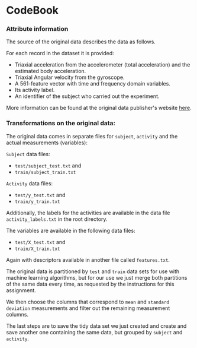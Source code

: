 CodeBook
========

### Attribute information

The source of the original data describes the data as follows.

For each record in the dataset it is provided: 
- Triaxial acceleration from the accelerometer (total acceleration) and the estimated body acceleration. 
- Triaxial Angular velocity from the gyroscope. 
- A 561-feature vector with time and frequency domain variables. 
- Its activity label. 
- An identifier of the subject who carried out the experiment. 

More information can be found at the original data publisher's website [here](http://archive.ics.uci.edu/ml/datasets/Human+Activity+Recognition+Using+Smartphones).

### Transformations on the original data:

The original data comes in separate files for `subject`, `activity` and the actual measurements (variables):

`Subject` data files:
- `test/subject_test.txt` and
- `train/subject_train.txt`

`Activity` data files:
- `test/y_test.txt` and
- `train/y_train.txt`

Additionally, the labels for the activities are available in the data file `activity_labels.txt` in the root directory.

The variables are available in the following data files:
- `test/X_test.txt` and
- `train/X_train.txt`

Again with descriptors available in another file called `features.txt`.

The original data is partitioned by `test` and `train` data sets for use with machine learning algorithms, but for our use we just merge both partitions of the same data every time, as requested by the instructions for this assignment.

We then choose the columns that correspond to `mean` and `standard deviation` measurements and filter out the remaining measurement columns.

The last steps are to save the tidy data set we just created and create and save another one containing the same data, but grouped by `subject` and `activity`.
